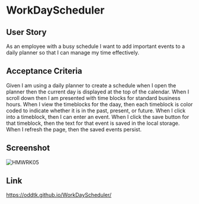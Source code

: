 # WorkDayScheduler

## User Story
As an employee with a busy schedule I want to add important events to a daily planner so that I can manage my time effectively.

## Acceptance Criteria
Given I am using a daily planner to create a schedule when I open the planner then the current day is displayed at the top of the calendar. When I scroll down then I am presented with time blocks for standard business hours. When I view the timeblocks for the daay, then each timeblock is color coded to indicate whether it is in the past, present, or future. When I click into a timeblock, then I can enter an event. When I click the save button for that timeblock, then the text for that event is saved in the local storage. When I refresh the page, then the saved events persist.

## Screenshot
![HMWRK05](https://user-images.githubusercontent.com/90938940/142703707-468c8b2e-e226-4aa2-b6c1-733c9a52d9e6.png)

## Link
https://oddtk.github.io/WorkDayScheduler/
